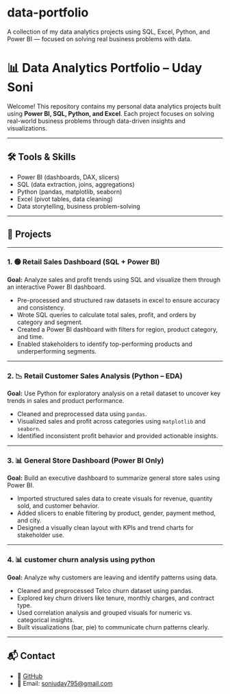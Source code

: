 # data-portfolio
A collection of my data analytics projects using SQL, Excel, Python, and Power BI — focused on solving real business problems with data.

# 📊 Data Analytics Portfolio – Uday Soni

Welcome! This repository contains my personal data analytics projects built using **Power BI, SQL, Python, and Excel**. Each project focuses on solving real-world business problems through data-driven insights and visualizations.

---

## 🛠️ Tools & Skills

- Power BI (dashboards, DAX, slicers)
- SQL (data extraction, joins, aggregations)
- Python (pandas, matplotlib, seaborn)
- Excel (pivot tables, data cleaning)
- Data storytelling, business problem-solving

---

## 📁 Projects

---

### 1. 🟢 Retail Sales Dashboard (SQL + Power BI)

**Goal:** Analyze sales and profit trends using SQL and visualize them through an interactive Power BI dashboard.

- Pre-processed and structured raw datasets in excel to ensure accuracy and consistency.
- Wrote SQL queries to calculate total sales, profit, and orders by category and segment.
- Created a Power BI dashboard with filters for region, product category, and time.
- Enabled stakeholders to identify top-performing products and underperforming segments.

---

### 2. 📉 Retail Customer Sales Analysis (Python – EDA)

**Goal:** Use Python for exploratory analysis on a retail dataset to uncover key trends in sales and product performance.

- Cleaned and preprocessed data using `pandas`.
- Visualized sales and profit across categories using `matplotlib` and `seaborn`.
- Identified inconsistent profit behavior and provided actionable insights.


---

### 3. 📊 General Store Dashboard (Power BI Only)

**Goal:** Build an executive dashboard to summarize general store sales using Power BI.

- Imported structured sales data to create visuals for revenue, quantity sold, and customer behavior.
- Added slicers to enable filtering by product, gender, payment method, and city.
- Designed a visually clean layout with KPIs and trend charts for stakeholder use.
  
---

### 4. 📊 customer churn analysis using python
**Goal:** Analyze why customers are leaving and identify patterns using data.

- Cleaned and preprocessed Telco churn dataset using pandas.
- Explored key churn drivers like tenure, monthly charges, and contract type.
- Used correlation analysis and grouped visuals for numeric vs. categorical insights.
- Built visualizations (bar, pie) to communicate churn patterns clearly.

---

## 📬 Contact

- 🐙 [GitHub](https://github.com/udaysoni)
- 📧 Email: soniuday795@gmail.com

